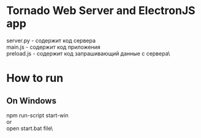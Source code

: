 # Tornado Web Server and ElectronJS app

server.py - содержит код сервера\
main.js - содержит код приложения\
preload.js - содержит код запрашивающий данные с сервера\

# How to run

## On Windows

npm run-script start-win \
or\
open start.bat file\
